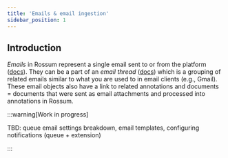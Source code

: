 ```yaml
---
title: 'Emails & email ingestion'
sidebar_position: 1
---
```


## Introduction

_Emails_ in Rossum represent a single email sent to or from the platform ([docs](https://elis.rossum.ai/api/docs/#email)). They can be a part of an _email thread_ ([docs](https://elis.rossum.ai/api/docs/#email-thread)) which is a grouping of related emails similar to what you are used to in email clients (e.g., Gmail). These email objects also have a link to related annotations and documents = documents that were sent as email attachments and processed into annotations in Rossum.

:::warning[Work in progress]

TBD: queue email settings breakdown, email templates, configuring notifications (queue + extension)

:::
